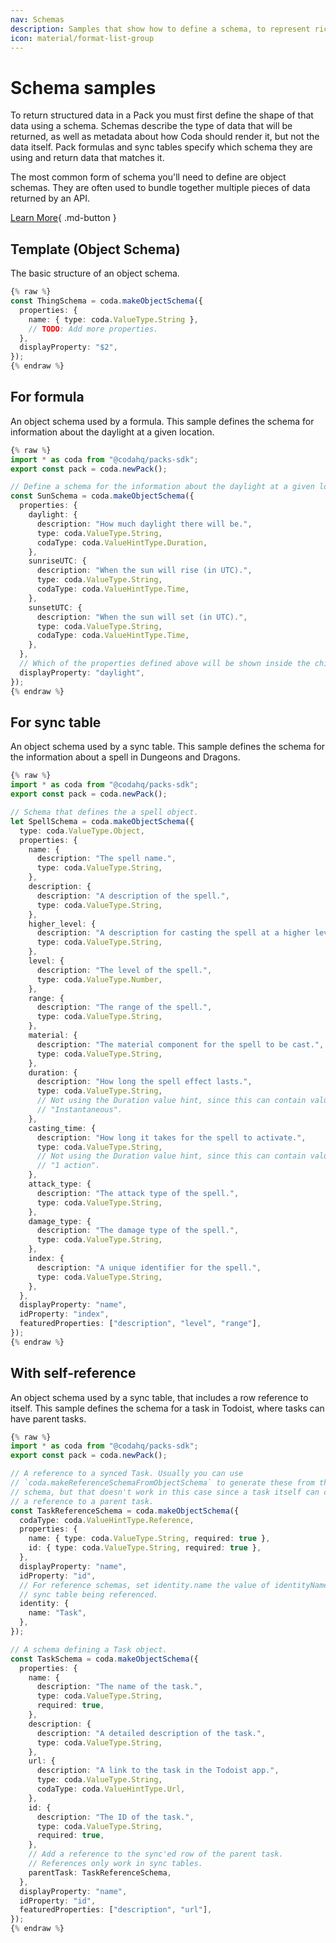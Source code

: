 ```yaml
---
nav: Schemas
description: Samples that show how to define a schema, to represent rich objects.
icon: material/format-list-group
---
```


# Schema samples

To return structured data in a Pack you must first define the shape of that data using a schema. Schemas describe the type of data that will be returned, as well as metadata about how Coda should render it, but not the data itself. Pack formulas and sync tables specify which schema they are using and return data that matches it.

The most common form of schema you'll need to define are object schemas. They are often used to bundle together multiple pieces of data returned by an API.


[Learn More](../../guides/advanced/schemas.md){ .md-button }

## Template (Object Schema)
The basic structure of an object schema.

```ts
{% raw %}
const ThingSchema = coda.makeObjectSchema({
  properties: {
    name: { type: coda.ValueType.String },
    // TODO: Add more properties.
  },
  displayProperty: "$2",
});
{% endraw %}
```
## For formula
An object schema used by a formula. This sample defines the schema for information about the daylight at a given location.

```ts
{% raw %}
import * as coda from "@codahq/packs-sdk";
export const pack = coda.newPack();

// Define a schema for the information about the daylight at a given location.
const SunSchema = coda.makeObjectSchema({
  properties: {
    daylight: {
      description: "How much daylight there will be.",
      type: coda.ValueType.String,
      codaType: coda.ValueHintType.Duration,
    },
    sunriseUTC: {
      description: "When the sun will rise (in UTC).",
      type: coda.ValueType.String,
      codaType: coda.ValueHintType.Time,
    },
    sunsetUTC: {
      description: "When the sun will set (in UTC).",
      type: coda.ValueType.String,
      codaType: coda.ValueHintType.Time,
    },
  },
  // Which of the properties defined above will be shown inside the chip.
  displayProperty: "daylight",
});
{% endraw %}
```
## For sync table
An object schema used by a sync table. This sample defines the schema for the information about a spell in Dungeons and Dragons.

```ts
{% raw %}
import * as coda from "@codahq/packs-sdk";
export const pack = coda.newPack();

// Schema that defines the a spell object.
let SpellSchema = coda.makeObjectSchema({
  type: coda.ValueType.Object,
  properties: {
    name: {
      description: "The spell name.",
      type: coda.ValueType.String,
    },
    description: {
      description: "A description of the spell.",
      type: coda.ValueType.String,
    },
    higher_level: {
      description: "A description for casting the spell at a higher level.",
      type: coda.ValueType.String,
    },
    level: {
      description: "The level of the spell.",
      type: coda.ValueType.Number,
    },
    range: {
      description: "The range of the spell.",
      type: coda.ValueType.String,
    },
    material: {
      description: "The material component for the spell to be cast.",
      type: coda.ValueType.String,
    },
    duration: {
      description: "How long the spell effect lasts.",
      type: coda.ValueType.String,
      // Not using the Duration value hint, since this can contain values like
      // "Instantaneous".
    },
    casting_time: {
      description: "How long it takes for the spell to activate.",
      type: coda.ValueType.String,
      // Not using the Duration value hint, since this can contain values like
      // "1 action".
    },
    attack_type: {
      description: "The attack type of the spell.",
      type: coda.ValueType.String,
    },
    damage_type: {
      description: "The damage type of the spell.",
      type: coda.ValueType.String,
    },
    index: {
      description: "A unique identifier for the spell.",
      type: coda.ValueType.String,
    },
  },
  displayProperty: "name",
  idProperty: "index",
  featuredProperties: ["description", "level", "range"],
});
{% endraw %}
```
## With self-reference
An object schema used by a sync table, that includes a row reference to itself. This sample defines the schema for a task in Todoist, where tasks can have parent tasks.

```ts
{% raw %}
import * as coda from "@codahq/packs-sdk";
export const pack = coda.newPack();

// A reference to a synced Task. Usually you can use
// `coda.makeReferenceSchemaFromObjectSchema` to generate these from the primary
// schema, but that doesn't work in this case since a task itself can contain
// a reference to a parent task.
const TaskReferenceSchema = coda.makeObjectSchema({
  codaType: coda.ValueHintType.Reference,
  properties: {
    name: { type: coda.ValueType.String, required: true },
    id: { type: coda.ValueType.String, required: true },
  },
  displayProperty: "name",
  idProperty: "id",
  // For reference schemas, set identity.name the value of identityName on the
  // sync table being referenced.
  identity: {
    name: "Task",
  },
});

// A schema defining a Task object.
const TaskSchema = coda.makeObjectSchema({
  properties: {
    name: {
      description: "The name of the task.",
      type: coda.ValueType.String,
      required: true,
    },
    description: {
      description: "A detailed description of the task.",
      type: coda.ValueType.String,
    },
    url: {
      description: "A link to the task in the Todoist app.",
      type: coda.ValueType.String,
      codaType: coda.ValueHintType.Url,
    },
    id: {
      description: "The ID of the task.",
      type: coda.ValueType.String,
      required: true,
    },
    // Add a reference to the sync'ed row of the parent task.
    // References only work in sync tables.
    parentTask: TaskReferenceSchema,
  },
  displayProperty: "name",
  idProperty: "id",
  featuredProperties: ["description", "url"],
});
{% endraw %}
```

